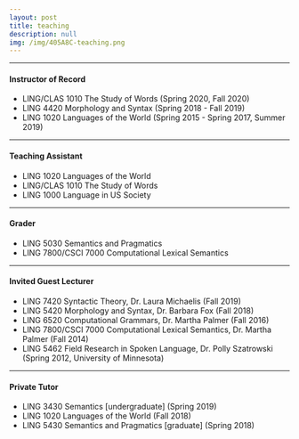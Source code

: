 ```yaml
---
layout: post
title: teaching
description: null
img: /img/405A8C-teaching.png
---
```


***
<sup></sup>
<h4>Instructor of Record</h4>
<sub></sub>
<ul>
  <li><span>LING/CLAS 1010 The Study of Words (Spring 2020, Fall 2020)</span></li>
  <li><span>LING 4420 Morphology and Syntax (Spring 2018 - Fall 2019)</span></li>
  <li><span>LING 1020 Languages of the World (Spring 2015 - Spring 2017, Summer 2019)</span></li>
</ul>

***
<sup></sup>
<h4>Teaching Assistant</h4>
<sub></sub>
<ul>
  <li><span>LING 1020 Languages of the World</span></li>
  <li><span>LING/CLAS 1010 The Study of Words</span></li>
  <li><span>LING 1000 Language in US Society</span></li>
</ul>

***
<sup></sup>
<h4>Grader</h4>
<sub></sub>
<ul>
  <li><span>LING 5030 Semantics and Pragmatics</span></li>
  <li><span>LING 7800/CSCI 7000 Computational Lexical Semantics</span></li>
</ul>

***
<sup></sup>
<h4>Invited Guest Lecturer</h4>
<sub></sub>
<ul>
  <li><span>LING 7420 Syntactic Theory, Dr. Laura Michaelis (Fall 2019)</span></li>
  <li><span>LING 5420 Morphology and Syntax, Dr. Barbara Fox (Fall 2018)</span></li>
  <li><span>LING 6520 Computational Grammars, Dr. Martha Palmer (Fall 2016)</span></li>
  <li><span>LING 7800/CSCI 7000 Computational Lexical Semantics, Dr. Martha Palmer (Fall 2014)</span></li>
  <li><span>LING 5462 Field Research in Spoken Language, Dr. Polly Szatrowski (Spring 2012, University of Minnesota)</span></li>
</ul>

***
<sup></sup>
<h4>Private Tutor</h4>
<sub></sub>
<ul>
  <li><span>LING 3430 Semantics [undergraduate] (Spring 2019)</span></li>
  <li><span>LING 1020 Languages of the World (Fall 2018)</span></li>
  <li><span>LING 5430 Semantics and Pragmatics [graduate] (Spring 2018)</span></li>
</ul>
